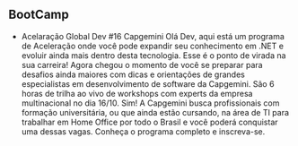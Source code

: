 ## BootCamp

- Acelaração Global Dev #16 Capgemini
Olá Dev, aqui está um programa de Aceleração onde você pode expandir seu conhecimento em .NET e evoluir ainda mais dentro desta tecnologia. Esse é o ponto de virada na sua carreira! Agora chegou o momento de você se preparar para desafios ainda maiores com dicas e orientações de grandes especialistas em desenvolvimento de software da Capgemini. São 6 horas de trilha ao vivo de workshops com experts da empresa multinacional no dia 16/10. Sim! A Capgemini busca profissionais com formação universitária, ou que ainda estão cursando, na área de TI para trabalhar em Home Office por todo o Brasil e você poderá conquistar uma dessas vagas. Conheça o programa completo e inscreva-se.